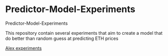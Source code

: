 # Predictor-Model-Experiments
Predictor-Model-Experiments

This repository contain several experiments that aim to create a model that do better than random guess at predicting ETH prices

[Alex experiments](https://github.com/oceanprotocol/pdr-model-experiments/blob/main/alex/README.md)
